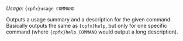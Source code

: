 *Usage:* `{cpfx}usage COMMAND`

Outputs a usage summary and a description for the given command. Basically outputs the same as `{cpfx}help`, but only for one specific command (where `{cpfx}help COMMAND` would output a long description).
